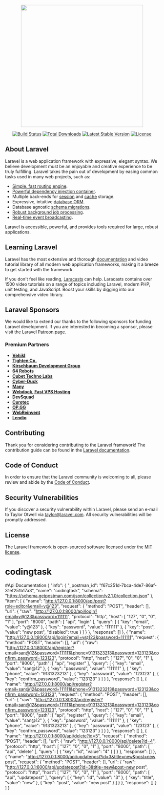 <p align="center"><a href="https://laravel.com" target="_blank"><img src="https://raw.githubusercontent.com/laravel/art/master/logo-lockup/5%20SVG/2%20CMYK/1%20Full%20Color/laravel-logolockup-cmyk-red.svg" width="400"></a></p>

<p align="center">
<a href="https://travis-ci.org/laravel/framework"><img src="https://travis-ci.org/laravel/framework.svg" alt="Build Status"></a>
<a href="https://packagist.org/packages/laravel/framework"><img src="https://img.shields.io/packagist/dt/laravel/framework" alt="Total Downloads"></a>
<a href="https://packagist.org/packages/laravel/framework"><img src="https://img.shields.io/packagist/v/laravel/framework" alt="Latest Stable Version"></a>
<a href="https://packagist.org/packages/laravel/framework"><img src="https://img.shields.io/packagist/l/laravel/framework" alt="License"></a>
</p>

## About Laravel

Laravel is a web application framework with expressive, elegant syntax. We believe development must be an enjoyable and creative experience to be truly fulfilling. Laravel takes the pain out of development by easing common tasks used in many web projects, such as:

- [Simple, fast routing engine](https://laravel.com/docs/routing).
- [Powerful dependency injection container](https://laravel.com/docs/container).
- Multiple back-ends for [session](https://laravel.com/docs/session) and [cache](https://laravel.com/docs/cache) storage.
- Expressive, intuitive [database ORM](https://laravel.com/docs/eloquent).
- Database agnostic [schema migrations](https://laravel.com/docs/migrations).
- [Robust background job processing](https://laravel.com/docs/queues).
- [Real-time event broadcasting](https://laravel.com/docs/broadcasting).

Laravel is accessible, powerful, and provides tools required for large, robust applications.

## Learning Laravel

Laravel has the most extensive and thorough [documentation](https://laravel.com/docs) and video tutorial library of all modern web application frameworks, making it a breeze to get started with the framework.

If you don't feel like reading, [Laracasts](https://laracasts.com) can help. Laracasts contains over 1500 video tutorials on a range of topics including Laravel, modern PHP, unit testing, and JavaScript. Boost your skills by digging into our comprehensive video library.

## Laravel Sponsors

We would like to extend our thanks to the following sponsors for funding Laravel development. If you are interested in becoming a sponsor, please visit the Laravel [Patreon page](https://patreon.com/taylorotwell).

### Premium Partners

- **[Vehikl](https://vehikl.com/)**
- **[Tighten Co.](https://tighten.co)**
- **[Kirschbaum Development Group](https://kirschbaumdevelopment.com)**
- **[64 Robots](https://64robots.com)**
- **[Cubet Techno Labs](https://cubettech.com)**
- **[Cyber-Duck](https://cyber-duck.co.uk)**
- **[Many](https://www.many.co.uk)**
- **[Webdock, Fast VPS Hosting](https://www.webdock.io/en)**
- **[DevSquad](https://devsquad.com)**
- **[Curotec](https://www.curotec.com/services/technologies/laravel/)**
- **[OP.GG](https://op.gg)**
- **[WebReinvent](https://webreinvent.com/?utm_source=laravel&utm_medium=github&utm_campaign=patreon-sponsors)**
- **[Lendio](https://lendio.com)**

## Contributing

Thank you for considering contributing to the Laravel framework! The contribution guide can be found in the [Laravel documentation](https://laravel.com/docs/contributions).

## Code of Conduct

In order to ensure that the Laravel community is welcoming to all, please review and abide by the [Code of Conduct](https://laravel.com/docs/contributions#code-of-conduct).

## Security Vulnerabilities

If you discover a security vulnerability within Laravel, please send an e-mail to Taylor Otwell via [taylor@laravel.com](mailto:taylor@laravel.com). All security vulnerabilities will be promptly addressed.

## License

The Laravel framework is open-sourced software licensed under the [MIT license](https://opensource.org/licenses/MIT).
# codingtask
#Api Documentation
{
	"info": {
		"_postman_id": "f67c251d-7bca-4de7-86af-31ef251b17a3",
		"name": "codingtask",
		"schema": "https://schema.getpostman.com/json/collection/v2.1.0/collection.json"
	},
	"item": [
		{
			"name": "http://127.0.0.1:8000/api/post?role=editor&email=y@123",
			"request": {
				"method": "POST",
				"header": [],
				"url": {
					"raw": "http://127.0.0.1:8000/api/login?email=y@123&password=111111",
					"protocol": "http",
					"host": [
						"127",
						"0",
						"0",
						"1"
					],
					"port": "8000",
					"path": [
						"api",
						"login"
					],
					"query": [
						{
							"key": "email",
							"value": "y@123"
						},
						{
							"key": "password",
							"value": "111111"
						},
						{
							"key": "post",
							"value": "new post",
							"disabled": true
						}
					]
				}
			},
			"response": []
		},
		{
			"name": "http://127.0.0.1:8000/api/login?email=y@123&password=111111",
			"request": {
				"method": "POST",
				"header": [],
				"url": {
					"raw": "http://127.0.0.1:8000/api/register?email=san@12&password=111111&phone=9131323213&password=123123&confirm_password=123123",
					"protocol": "http",
					"host": [
						"127",
						"0",
						"0",
						"1"
					],
					"port": "8000",
					"path": [
						"api",
						"register"
					],
					"query": [
						{
							"key": "email",
							"value": "san@12"
						},
						{
							"key": "password",
							"value": "111111"
						},
						{
							"key": "phone",
							"value": "9131323213"
						},
						{
							"key": "password",
							"value": "123123"
						},
						{
							"key": "confirm_password",
							"value": "123123"
						}
					]
				}
			},
			"response": []
		},
		{
			"name": "http://127.0.0.1:8000/api/register?email=san@12&password=111111&phone=9131323213&password=123123&confirm_password=123123",
			"request": {
				"method": "POST",
				"header": [],
				"url": {
					"raw": "http://127.0.0.1:8000/api/register?email=san@12&password=111111&phone=9131323213&password=123123&confirm_password=123123",
					"protocol": "http",
					"host": [
						"127",
						"0",
						"0",
						"1"
					],
					"port": "8000",
					"path": [
						"api",
						"register"
					],
					"query": [
						{
							"key": "email",
							"value": "san@12"
						},
						{
							"key": "password",
							"value": "111111"
						},
						{
							"key": "phone",
							"value": "9131323213"
						},
						{
							"key": "password",
							"value": "123123"
						},
						{
							"key": "confirm_password",
							"value": "123123"
						}
					]
				}
			},
			"response": []
		},
		{
			"name": "http://127.0.0.1:8000/api/delete?id=5",
			"request": {
				"method": "POST",
				"header": [],
				"url": {
					"raw": "http://127.0.0.1:8000/api/delete?id=4",
					"protocol": "http",
					"host": [
						"127",
						"0",
						"0",
						"1"
					],
					"port": "8000",
					"path": [
						"api",
						"delete"
					],
					"query": [
						{
							"key": "id",
							"value": "4"
						}
					]
				}
			},
			"response": []
		},
		{
			"name": "http://127.0.0.1:8000/api/updatepost?id=3&title=new&post=new post",
			"request": {
				"method": "POST",
				"header": [],
				"url": {
					"raw": "http://127.0.0.1:8000/api/updatepost?id=3&title=new&post=new post",
					"protocol": "http",
					"host": [
						"127",
						"0",
						"0",
						"1"
					],
					"port": "8000",
					"path": [
						"api",
						"updatepost"
					],
					"query": [
						{
							"key": "id",
							"value": "3"
						},
						{
							"key": "title",
							"value": "new"
						},
						{
							"key": "post",
							"value": "new post"
						}
					]
				}
			},
			"response": []
		}
	]
}
